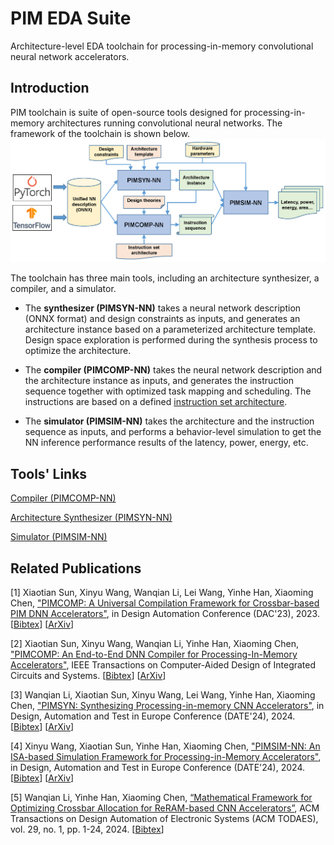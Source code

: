 # PIM EDA Suite
Architecture-level EDA toolchain for processing-in-memory convolutional neural network accelerators.

## Introduction
PIM toolchain is suite of open-source tools designed for processing-in-memory architectures running convolutional neural networks. The framework of the toolchain is shown below.
![framework](toolchain.png)

The toolchain has three main tools, including an architecture synthesizer, a compiler, and a simulator.

+ The **synthesizer (PIMSYN-NN)** takes a neural network description (ONNX format) and design constraints as inputs, and generates an architecture instance based on a parameterized architecture template. Design space exploration is performed during the synthesis process to optimize the architecture. 

+ The **compiler (PIMCOMP-NN)** takes the neural network description and the architecture instance as inputs, and generates the instruction sequence together with optimized task mapping and scheduling. The instructions are based on a defined [instruction set architecture](https://arxiv.org/abs/2308.06449).

+ The **simulator (PIMSIM-NN)** takes the architecture and the instruction sequence as inputs, and performs a behavior-level simulation to get the NN inference performance results of the latency, power, energy, etc.

## Tools' Links

[Compiler (PIMCOMP-NN)](https://github.com/sunxt99/PIMCOMP-NN)

[Architecture Synthesizer (PIMSYN-NN)](https://github.com/lixixi-jook/PIMSYN-NN)

[Simulator (PIMSIM-NN)](https://github.com/wangxy-2000/pimsim-nn)


## Related Publications

[1] Xiaotian Sun, Xinyu Wang, Wanqian Li, Lei Wang, Yinhe Han, Xiaoming Chen, ["PIMCOMP: A Universal Compilation Framework for Crossbar-based PIM DNN Accelerators"](https://ieeexplore.ieee.org/document/10247928), in Design Automation Conference (DAC'23), 2023.  [[Bibtex](https://github.com/chenxm1986/PIM-Toolchain/blob/main/papers/bibtex.txt)] [[ArXiv](https://arxiv.org/abs/2307.01475)]

[2] Xiaotian Sun, Xinyu Wang, Wanqian Li, Yinhe Han, Xiaoming Chen, ["PIMCOMP: An End-to-End DNN Compiler for Processing-In-Memory Accelerators"](https://ieeexplore.ieee.org/document/10750525), IEEE Transactions on Computer-Aided Design of Integrated Circuits and Systems.  [[Bibtex](https://github.com/chenxm1986/PIM-Toolchain/blob/main/papers/bibtex.txt)] [[ArXiv](https://arxiv.org/abs/2411.09159)]

[3] Wanqian Li, Xiaotian Sun, Xinyu Wang, Lei Wang, Yinhe Han, Xiaoming Chen, ["PIMSYN: Synthesizing Processing-in-memory CNN Accelerators"](https://github.com/chenxm1986/PIM-Toolchain/tree/main/papers/pimsyn-nn.pdf), in Design, Automation and Test in Europe Conference (DATE'24), 2024. [[Bibtex](https://github.com/chenxm1986/PIM-Toolchain/blob/main/papers/bibtex.txt)] [[ArXiv](https://arxiv.org/abs/2402.18114)]

[4] Xinyu Wang, Xiaotian Sun, Yinhe Han, Xiaoming Chen, ["PIMSIM-NN: An ISA-based Simulation Framework for Processing-in-Memory Accelerators"](https://github.com/chenxm1986/PIM-Toolchain/tree/main/papers/pimsim-nn.pdf), in Design, Automation and Test in Europe Conference (DATE'24), 2024.  [[Bibtex](https://github.com/chenxm1986/PIM-Toolchain/blob/main/papers/bibtex.txt)] [[ArXiv](https://arxiv.org/abs/2402.18089)]

[5] Wanqian Li, Yinhe Han, Xiaoming Chen, [“Mathematical Framework for Optimizing Crossbar Allocation for ReRAM-based CNN Accelerators”](https://dl.acm.org/doi/full/10.1145/3631523), ACM Transactions on Design Automation of Electronic Systems (ACM TODAES), vol. 29, no. 1, pp. 1-24, 2024. [[Bibtex](https://github.com/chenxm1986/PIM-Toolchain/blob/main/papers/bibtex.txt)]
